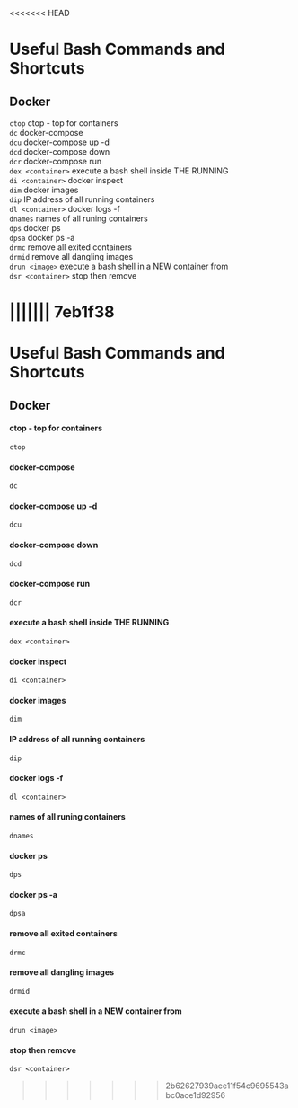 <<<<<<< HEAD
# Useful Bash Commands and Shortcuts  

## Docker  

`ctop`              ctop - top for containers  
`dc`                docker-compose  
`dcu`               docker-compose up -d  
`dcd`               docker-compose down  
`dcr`               docker-compose run  
`dex <container>`   execute a bash shell inside THE RUNNING <container>  
`di <container>`    docker inspect <container>   
`dim`               docker images   
`dip`               IP address of all running containers  
`dl <container>`    docker logs -f <container>   
`dnames`            names of all runing containers  
`dps`               docker ps  
`dpsa`              docker ps -a  
`drmc`              remove all exited containers  
`drmid`             remove all dangling images  
`drun <image>`      execute a bash shell in a NEW container from <image>  
`dsr <container>`   stop then remove <container>  

||||||| 7eb1f38
=======
# Useful Bash Commands and Shortcuts  

## Docker  

#### ctop - top for containers  
`ctop`  

#### docker-compose  

`dc`  

#### docker-compose up -d  

`dcu`  

#### docker-compose down  

`dcd`  

#### docker-compose run  

`dcr`  

#### execute a bash shell inside THE RUNNING <container>  

`dex <container>`  

#### docker inspect <container>  

`di <container>`  

#### docker images  

`dim`  

#### IP address of all running containers  

`dip`  

#### docker logs -f <container>  

`dl <container>`  

#### names of all runing containers  

`dnames`  

#### docker ps  

`dps`  

#### docker ps -a  

`dpsa`  

#### remove all exited containers  

`drmc`  

#### remove all dangling images  

`drmid`  

#### execute a bash shell in a NEW container from <image>  

`drun <image>`  

#### stop then remove <container>  

`dsr <container>`  

>>>>>>> 2b62627939ace11f54c9695543abc0ace1d92956
